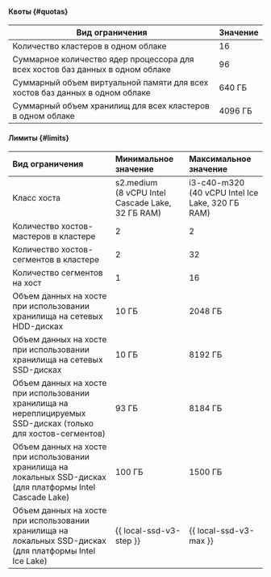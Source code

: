 #### Квоты {#quotas}

| Вид ограничения                                                                | Значение |
|--------------------------------------------------------------------------------|----------|
| Количество кластеров в одном облаке                                            | 16       |
| Суммарное количество ядер процессора для всех хостов баз данных в одном облаке | 96       |
| Суммарный объем виртуальной памяти для всех хостов баз данных в одном облаке   | 640 ГБ   |
| Суммарный объем хранилищ для всех кластеров в одном облаке                     | 4096 ГБ  |


#### Лимиты {#limits}

| Вид ограничения                                                                                               | Минимальное значение                             | Максимальное значение                            |
|:--------------------------------------------------------------------------------------------------------------|:-------------------------------------------------|:-------------------------------------------------|
| Класс хоста                                                                                                   | s2.medium (8 vCPU Intel Cascade Lake, 32 ГБ RAM) | i3-c40-m320 (40 vCPU Intel Ice Lake, 320 ГБ RAM) |
| Количество хостов-мастеров в кластере                                                                         | 2                                                | 2                                                |
| Количество хостов-сегментов в кластере                                                                        | 2                                                | 32                                               |
| Количество сегментов на хост                                                                                  | 1                                                | 16                                               |
| Объем данных на хосте при использовании хранилища на сетевых HDD-дисках                                       | 10 ГБ                                            | 2048 ГБ                                          |
| Объем данных на хосте при использовании хранилища на сетевых SSD-дисках                                       | 10 ГБ                                            | 8192 ГБ                                          |
| Объем данных на хосте при использовании хранилища на нереплицируемых SSD-дисках (только для хостов-сегментов) | 93 ГБ                                            | 8184 ГБ                                          |
| Объем данных на хосте при использовании хранилища на локальных SSD-дисках (для платформы Intel Cascade Lake)  | 100 ГБ                                           | 1500 ГБ                                          |
| Объем данных на хосте при использовании хранилища на локальных SSD-дисках (для платформы Intel Ice Lake)      | {{ local-ssd-v3-step }}                          | {{ local-ssd-v3-max }}                           |
